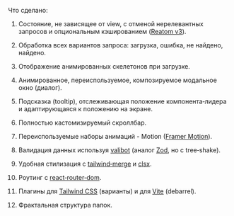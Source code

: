 Что сделано:

1. Состояние, не зависящее от view, с отменой нерелевантных запросов и опциональным кэшированием ([Reatom v3](https://v3.reatom.dev/)).

2. Обработка всех вариантов запроса: загрузка, ошибка, не найдено, найдено.

3. Отображение анимированных скелетонов при загрузке.

4. Анимированное, переиспользуемое, композируемое модальное окно (диалог).

5. Подсказка (tooltip), отслеживающая положение компонента‑лидера и адаптирующаяся к положению на экране.

6. Полностью кастомизируемый скроллбар.

7. Переиспользуемые наборы анимаций - Motion ([Framer Motion](https://motion.dev/)).

8. Валидация данных используя [valibot](https://github.com/fabian-hiller/valibot) (аналог [Zod](https://github.com/colinhacks/zod), но с tree‑shake).

9. Удобная стилизация с [tailwind‑merge](https://github.com/dcastil/tailwind-merge) и [clsx](https://github.com/lukeed/clsx).

10. Роутинг с [react‑router‑dom](https://reactrouter.com/).

11. Плагины для [Tailwind CSS](https://tailwindcss.com) (варианты) и для [Vite](https://vitejs.dev/) (debarrel).

12. Фрактальная структура папок.
